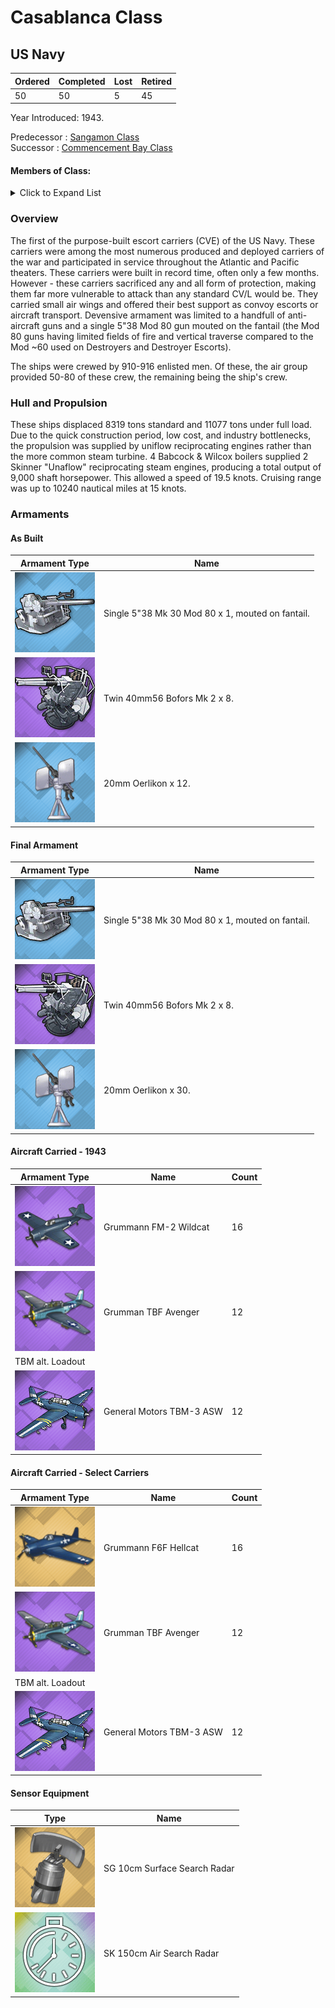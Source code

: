 # Casablanca Class
## US Navy

Ordered | Completed | Lost | Retired
 ------ | ------ | ------ | ------ 
50 | 50 | 5 | 45 <br/>
 
Year Introduced: 1943. <br/>
 
Predecessor : [Sangamon Class](/History/NYI.md) <br/>
Successor : [Commencement Bay Class](/History/NYI.md) <br/>

#### Members of Class: <br/>

<details>
	<summary>Click to Expand List</summary>
	
Icon | Name | Hull Number | Present
| ------ | ------ | ------ |  ------ |
![Casablanca](/Icons/Ship/EagleUnion/Casablanca.png) | Cssablanca | CVE=55 | Yes <br/>
![UnknownCVL](/Icons/Ship/UnknownCVL.png) | Liscome Bay | CVE-56 | No <br/>
![UnknownCVL](/Icons/Ship/UnknownCVL.png) | Anzio | CVE-57 | No <br/>
![UnknownCVL](/Icons/Ship/UnknownCVL.png) | Corregidor | CVE-58 | Yes <br/>
![UnknownCVL](/Icons/Ship/UnknownCVL.png) | Mission Bay | CVE-59 | No <br/>
![UnknownCVL](/Icons/Ship/UnknownCVL.png) | Guadalcanal | CVE-60 | No <br/>
![UnknownCVL](/Icons/Ship/UnknownCVL.png) | Manila Bay | CVE-61 | No <br/>
![UnknownCVL](/Icons/Ship/UnknownCVL.png) | Natoma Bay | CVE-62 | No <br/>
![UnknownCVL](/Icons/Ship/UnknownCVL.png) | St. Lo | CVE-63 | No <br/>
![UnknownCVL](/Icons/Ship/UnknownCVL.png) | Tripoli | CVE-64 | No <br/>
![UnknownCVL](/Icons/Ship/UnknownCVL.png) | Wake Island | CVE-65 | No <br/>
![UnknownCVL](/Icons/Ship/UnknownCVL.png) | White Plains | CVE-66 | Yes <br/>
![UnknownCVL](/Icons/Ship/UnknownCVL.png) | Solomons | CVE-67 | No <br/>
![UnknownCVL](/Icons/Ship/UnknownCVL.png) | Kalinin Bay | CVE-68 | No <br/>
![UnknownCVL](/Icons/Ship/UnknownCVL.png) | Kasaan Bay | CVE-69 | No <br/>
![UnknownCVL](/Icons/Ship/UnknownCVL.png) | Fanshaw Bay | CVE-70 | No <br/>
![UnknownCVL](/Icons/Ship/UnknownCVL.png) | Kitkun Bay | CVE-71 | No <br/>
![UnknownCVL](/Icons/Ship/UnknownCVL.png) | Tulagi | CVE-72 | No <br/>
![UnknownCVL](/Icons/Ship/UnknownCVL.png) | Gambier Bay | CVE-73 | No <br/>
![UnknownCVL](/Icons/Ship/UnknownCVL.png) | Nehanta Bay | CVE-74 | No <br/>
![UnknownCVL](/Icons/Ship/UnknownCVL.png) | Hoggatt Bay | CVE-75 | No <br/>
![UnknownCVL](/Icons/Ship/UnknownCVL.png) | Kadashan Bay | CVE-76 | No <br/>
![UnknownCVL](/Icons/Ship/UnknownCVL.png) | Marcus Island| CVE-77 | No <br/>
![UnknownCVL](/Icons/Ship/UnknownCVL.png) | Savo Island | CVE-78 | No <br/>
![UnknownCVL](/Icons/Ship/UnknownCVL.png) | Ommaney Bay | CVE-79 | No <br/>
![UnknownCVL](/Icons/Ship/UnknownCVL.png) | Petrof Bay | CVE-80 | No <br/>
![UnknownCVL](/Icons/Ship/UnknownCVL.png) | Rudyerd Bay | CVE-81 | No <br/>
![UnknownCVL](/Icons/Ship/UnknownCVL.png) | Saginaw Bay | CVE-82 | No <br/>
![UnknownCVL](/Icons/Ship/UnknownCVL.png) | Sargent Bay | CVE-83 | No <br/>
![UnknownCVL](/Icons/Ship/UnknownCVL.png) | Shamrock Bay | CVE-84 | No <br/>
![UnknownCVL](/Icons/Ship/UnknownCVL.png) | Shipley Bay | CVE-85 | No <br/>
![UnknownCVL](/Icons/Ship/UnknownCVL.png) | Sitkoh Bay | CVE-86 | No <br/>
![UnknownCVL](/Icons/Ship/UnknownCVL.png) | Steamer Bay | CVE-87 | No <br/>
![UnknownCVL](/Icons/Ship/UnknownCVL.png) | Cape Esperance | CVE-88 | No <br/>
![UnknownCVL](/Icons/Ship/UnknownCVL.png) | Takanis Bay | CVE-89 | No <br/>
![UnknownCVL](/Icons/Ship/UnknownCVL.png) | Thetis Bay | CVE-90 | No <br/>
![UnknownCVL](/Icons/Ship/UnknownCVL.png) | Makasser Strait | CVE-91 | No <br/>
![UnknownCVL](/Icons/Ship/UnknownCVL.png) | Windham Bay | CVE-92 | No <br/>
![UnknownCVL](/Icons/Ship/UnknownCVL.png) | Makin Island | CVE-93 | No <br/>
![UnknownCVL](/Icons/Ship/UnknownCVL.png) | Lunga Point | CVE-94 | No <br/>
![UnknownCVL](/Icons/Ship/UnknownCVL.png) | Bismarck Sea | CVE-95 | No <br/>
![UnknownCVL](/Icons/Ship/UnknownCVL.png) | Salamaua | CVE-96 | No <br/>
![UnknownCVL](/Icons/Ship/UnknownCVL.png) | Hollandia | CVE-97 | No <br/>
![UnknownCVL](/Icons/Ship/UnknownCVL.png) | Kwajalein | CVE-98 | No <br/>
![UnknownCVL](/Icons/Ship/UnknownCVL.png) | Admirality Islands | CVE-99 | No <br/>
![UnknownCVL](/Icons/Ship/UnknownCVL.png) | Bougainville | CVE-100 | No <br/>
![UnknownCVL](/Icons/Ship/UnknownCVL.png) | Matanikau | CVE-101 | No <br/>
![UnknownCVL](/Icons/Ship/UnknownCVL.png) | Attu | CVE-102 | No <br/>
![UnknownCVL](/Icons/Ship/UnknownCVL.png) | Roi | CVE-103 | No <br/>
![UnknownCVL](/Icons/Ship/UnknownCVL.png) | Munda | CVE-104 | No <br/>


</details>

### Overview

The first of the purpose-built escort carriers (CVE) of the US Navy. These carriers were among the most numerous produced and deployed carriers of the war and participated in service throughout the Atlantic and Pacific theaters. These carriers were built in record time, often only a few months. However - these carriers sacrificed any and all form of protection, making them far more vulnerable to attack than any standard CV/L would be. They carried small air wings and offered their best support as convoy escorts or aircraft transport. Devensive armament was limited to a handfull of anti-aircraft guns and a single 5"38 Mod 80 gun mouted on the fantail (the Mod 80 guns having limited fields of fire and vertical traverse compared to the Mod ~60 used on Destroyers and Destroyer Escorts).

The ships were crewed by 910-916 enlisted men. Of these, the air group provided 50-80 of these crew, the remaining being the ship's crew. <br/>

### Hull and Propulsion

These ships displaced 8319 tons standard and 11077 tons under full load. Due to the quick construction period, low cost, and industry bottlenecks, the propulsion was supplied by uniflow reciprocating engines rather than the more common steam turbine. 4 Babcock & Wilcox boilers supplied 2 Skinner "Unaflow" reciprocating steam engines, producing a total output of 9,000 shaft horsepower. This allowed a speed of 19.5 knots. Cruising range was up to 10240 nautical miles at 15 knots.

### Armaments

#### As Built

Armament Type | Name |
 ------ | ------ |
![Single5in38Mk21](/Icons/Equipment/Guns/DD/5in38Mk21.png) | Single 5"38 Mk 30 Mod 80 x 1, mouted on fantail.
![Twin40mmBofors](/Icons/Equipment/AA/Twin40mmUSN.png) | Twin 40mm56 Bofors Mk 2 x 8.
![20mmOerlikon](/Icons/Equipment/AA/20mmOerlikon.png) | 20mm Oerlikon x 12.

#### Final Armament

Armament Type | Name |
 ------ | ------ |
![Single5in38Mk21](/Icons/Equipment/Guns/DD/5in38Mk21.png) | Single 5"38 Mk 30 Mod 80 x 1, mouted on fantail.
![Twin40mmBofors](/Icons/Equipment/AA/Twin40mmUSN.png) | Twin 40mm56 Bofors Mk 2 x 8.
![20mmOerlikon](/Icons/Equipment/AA/20mmOerlikon.png) | 20mm Oerlikon x 30.

#### Aircraft Carried - 1943

Armament Type | Name | Count |
 ------ | ------ | ------ |
![F4F](/Icons/Equipment/Aircraft/Fighter/F4FWildcat.png) | Grummann FM-2 Wildcat | 16
![TBF](/Icons/Equipment/Aircraft/Torpedo/TBFAvenger.png) | Grumman TBF Avenger | 12
 | TBM alt. Loadout | 
![TMBASW](/Icons/Equipment/Auxiliary/TBM3ASW.png) | General Motors TBM-3 ASW | 12

#### Aircraft Carried - Select Carriers

Armament Type | Name | Count |
 ------ | ------ | ------ |
![F6F](/Icons/Equipment/Aircraft/Fighter/F6FHellcat.png) | Grummann F6F Hellcat | 16
![TBF](/Icons/Equipment/Aircraft/Torpedo/TBFAvenger.png) | Grumman TBF Avenger | 12
 | TBM alt. Loadout | 
![TMBASW](/Icons/Equipment/Auxiliary/TBM3ASW.png) | General Motors TBM-3 ASW | 12

#### Sensor Equipment

Type | Name |
 ------ | ------ |
![SGRadar](/Icons/Equipment/Auxiliary/SGRadar.png) | SG 10cm Surface Search Radar
![SKRadar](/Icons/Equipment/Auxiliary/Placeholder.png) | SK 150cm Air Search Radar
